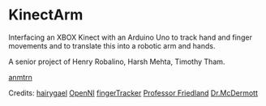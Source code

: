 KinectArm
=========

Interfacing an XBOX Kinect with an Arduino Uno to track hand and finger movements and to translate this into a robotic arm and hands.

A senior project of Henry Robalino, Harsh Mehta, Timothy Tham.

<a href="http://web.njit.edu/~hr28" target="_blank">anmtrn</a>

Credits: <a href="http://inmoov.blogspot.com" target="_blank">hairygael</a>
         <a href="http://openni.org" target="_blank">OpenNI</a>
	 <a href="http://makematics.com/code/FingerTracker/" target="_blank" > fingerTracker</a>
	 <a href="http://web.njit.edu/~friendlan/" target="_blank">Professor Friedland</a>
	 <a href="http://web.njit.edu/~mcdermot/" target="_blank">Dr.McDermott</a>
